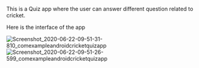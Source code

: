 This is a Quiz app where the user can answer different question related to cricket.

Here is the interface of the app

![Screenshot_2020-06-22-09-51-31-810_comexampleandroidcricketquizapp](https://user-images.githubusercontent.com/42906522/85249937-bab64400-b472-11ea-9370-21704e20ea1e.jpg)
![Screenshot_2020-06-22-09-51-26-599_comexampleandroidcricketquizapp](https://user-images.githubusercontent.com/42906522/85249942-bdb13480-b472-11ea-8fea-5ae8225c8278.jpg)
